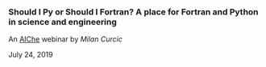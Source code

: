 ### Should I Py or Should I Fortran? A place for Fortran and Python in science and engineering

An [AIChe](https://aiche.org) webinar by _Milan Curcic_

July 24, 2019


